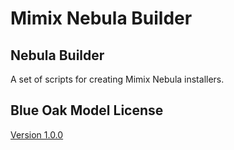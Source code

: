 Mimix Nebula Builder
====================


## Nebula Builder

A set of scripts for creating Mimix Nebula installers.


## Blue Oak Model License

[Version 1.0.0](https://blueoakcouncil.org/license/1.0.0)
